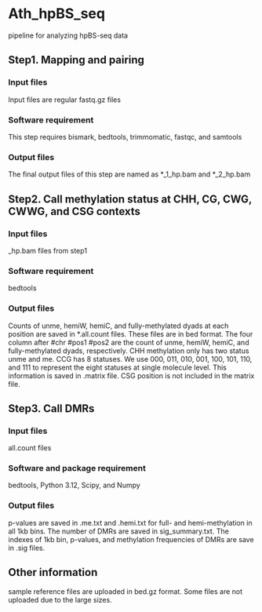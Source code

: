 # Ath_hpBS_seq
pipeline for analyzing hpBS-seq data

## Step1. Mapping and pairing
### Input files
Input files are regular fastq.gz files
### Software requirement
This step requires bismark, bedtools, trimmomatic, fastqc, and samtools
### Output files
The final output files of this step are named as *_1_hp.bam and *_2_hp.bam

## Step2. Call methylation status at CHH, CG, CWG, CWWG, and CSG contexts
### Input files
_hp.bam files from step1
### Software requirement
bedtools
### Output files
Counts of unme, hemiW, hemiC, and fully-methylated dyads at each position are saved in *.all.count files. These files are in bed format. The four column after #chr #pos1 #pos2 are the count of unme, hemiW, hemiC, and fully-methylated dyads, respectively.
CHH methylation only has two status unme and me. 
CCG has 8 statuses. We use 000, 011, 010, 001, 100, 101, 110, and 111 to represent the eight statuses at single molecule level. This information is saved in .matrix file. CSG position is not included in the matrix file.

## Step3. Call DMRs
### Input files
all.count files
### Software and package requirement
bedtools, Python 3.12, Scipy, and Numpy
### Output files
p-values are saved in .me.txt and .hemi.txt for full- and hemi-methylation in all 1kb bins. 
The number of DMRs are saved in sig_summary.txt. The indexes of 1kb bin, p-values, and methylation frequencies of DMRs are save in .sig files.


## Other information 
sample reference files are uploaded in bed.gz format. Some files are not uploaded due to the large sizes.







